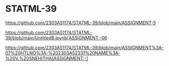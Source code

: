 # STATML-39
https://github.com/2303A51174/STATML-39/blob/main/ASSIGNMENT-5 

https://github.com/2303A51174/STATML-39/blob/main/Untitled8.ipynb[ASSIGNMENT:-06

https://github.com/2303A51174/STATML-39/blob/main/ASSIGNMENT%3A-07%20HTLNO%3A-%202303A52331%20NAME%3A-%20V.%20SNEHITHA[ASSIGNMENT:-]


